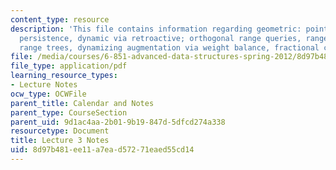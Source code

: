 ```yaml
---
content_type: resource
description: 'This file contains information regarding geometric: point location via
  persistence, dynamic via retroactive; orthogonal range queries, range trees, layered
  range trees, dynamizing augmentation via weight balance, fractional cascading.'
file: /media/courses/6-851-advanced-data-structures-spring-2012/8d97b481ee11a7ead57271eaed55cd14_MIT6_851S12_Lec3.pdf
file_type: application/pdf
learning_resource_types:
- Lecture Notes
ocw_type: OCWFile
parent_title: Calendar and Notes
parent_type: CourseSection
parent_uid: 9d1ac4aa-2b01-9b19-847d-5dfcd274a338
resourcetype: Document
title: Lecture 3 Notes
uid: 8d97b481-ee11-a7ea-d572-71eaed55cd14
---
```

